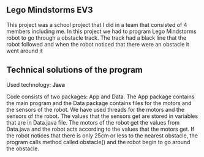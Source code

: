 ## Lego Mindstorms EV3
This project was a school project that I did in a team that consisted of 4 members including me.
In this project we had to program Lego Mindstorms robot to go through a obstacle track. The track had a black line that the robot followed and when the robot noticed that there were an obstacle it went around it

## Technical solutions of the program
Used technology: **Java**

Code consists of two packages: App and Data. The App package contains the main program and the Data package contains files for the motors and the sensors of the robot.
We have used threads for the motors and the sensors of the robot. The values that the sensors get are stored in variables that are in Data.java file. The motors of the robot get the values from Data.java and the robot acts according to the values that the motors get. If the robot notices that there is only 25cm or less to the nearest obstacle, the program calls method called obstacle() and the robot begin to go around the obstacle.
